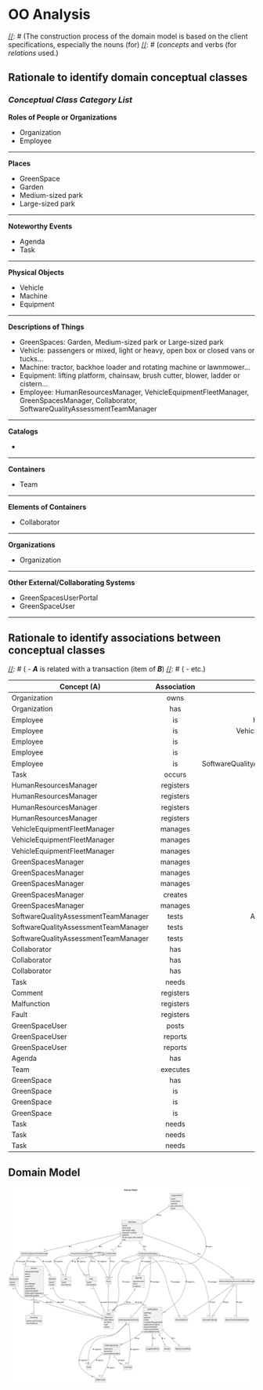 # OO Analysis

[//]: # (The construction process of the domain model is based on the client specifications, especially the nouns (for)
[//]: # (_concepts_ and verbs (for _relations_ used.)

## Rationale to identify domain conceptual classes

[//]: # ( To identify domain conceptual classes, start by making a list of candidate conceptual classes inspired by the list of)
[//]: # (categories suggested in the book "Applying UML and Patterns: An Introduction to Object-Oriented Analysis and Design and
Iterative Development".)

### _Conceptual Class Category List_

[//]: # (**Business Transactions**)

[//]: # ()

[//]: # (* Tasks)

[//]: # ()

[//]: # (---)

[//]: # ()

[//]: # (**Transaction Line Itemss**)

[//]: # ()

[//]: # (* )

[//]: # ()

[//]: # (---)

[//]: # ()

[//]: # (**Product/Service related to a Transaction or Transaction Line Item**)

[//]: # ()

[//]: # (* )

[//]: # ()

[//]: # (---)

[//]: # ()

[//]: # (**Transaction Records**)

[//]: # ()

[//]: # (* )

[//]: # ()

[//]: # (---  )

**Roles of People or Organizations**

* Organization
* Employee

[//]: # (* HumanResourcesManager)

[//]: # (* VehicleEquipmentFleetManager)

[//]: # (* GreenSpacesManager)

[//]: # (* Collaborator)


---

**Places**

* GreenSpace
* Garden
* Medium-sized park
* Large-sized park

---

**Noteworthy Events**

* Agenda
* Task

---

**Physical Objects**

* Vehicle
* Machine
* Equipment

---

**Descriptions of Things**

* GreenSpaces: Garden, Medium-sized park or Large-sized park
* Vehicle: passengers or mixed, light or heavy, open box or closed vans or tucks...
* Machine: tractor, backhoe loader and rotating machine or lawnmower...
* Equipment: lifting platform, chainsaw, brush cutter, blower, ladder or cistern...
* Employee: HumanResourcesManager, VehicleEquipmentFleetManager, GreenSpacesManager, Collaborator, SoftwareQualityAssessmentTeamManager

---

**Catalogs**

*

---

**Containers**

* Team


---

**Elements of Containers**
* Collaborator

---

**Organizations**

* Organization

---

**Other External/Collaborating Systems**

* GreenSpacesUserPortal
* GreenSpaceUser


---

[//]: # ()

[//]: # (**Records of finance, work, contracts, legal matters**)

[//]: # ()

[//]: # (* )

[//]: # ()

[//]: # (---)

[//]: # ()

[//]: # (**Financial Instruments**)

[//]: # ()

[//]: # (* )

[//]: # ()

[//]: # (---)

[//]: # ()

[//]: # (**Documents mentioned/used to perform some work/**)

[//]: # ()

[//]: # (* )

[//]: # ()

[//]: # (---)

## Rationale to identify associations between conceptual classes

[//]: # (An association is a relationship between instances of objects that indicates a relevant connection and that is worth of)
[//]: # (remembering, or it is derivable from the List of Common Associations:)

[//]: # ( - **_A_** is physically or logically part of **_B_**)
[//]: # ( - **_A_** is physically or logically contained in/on **_B_**)
[//]: # ( - **_A_** is a description for **_B_**)
[//]: # ( - **_A_** known/logged/recorded/reported/captured in **_B_**)
[//]: # ( - **_A_** uses or manages or owns **_B_**)
[//]: # ( - **_A_** is related with a transaction (item of **_B_**)
[//]: # ( - etc.)

| Concept (A) 		                              |   Association   	   |                          Concept (B) |
|---------------------------------------------|:-------------------:|-------------------------------------:|
| Organization                                |    owns    		 	     |                               Agenda |
| Organization                                |    has    		  	     |                             Employee |
| Employee                                    |     is    		 	      |                HumanResourcesManager |
| Employee                                    |     is    		 	      |         VehicleEquipmentFleetManager |
| Employee                                    |     is    		 	      |                   GreenSpacesManager |
| Employee	                                   |      is   		 	      |                         Collaborator |
| Employee	                                   |      is   		 	      | SoftwareQualityAssessmentTeamManager |
| Task                                        |   occurs     		 	   |                           GreenSpace |
| HumanResourcesManager                       | registers      		 	 |                                 Team |
| HumanResourcesManager                       | registers      		 	 |                         Collaborator |
| HumanResourcesManager                       | registers      		 	 |                                  Job |
| HumanResourcesManager                       | registers      		 	 |                                Skill |
| VehicleEquipmentFleetManager                |   manages    		 	   |                              Vehicle |
| VehicleEquipmentFleetManager                |   manages    		 	   |                            Equipment |
| VehicleEquipmentFleetManager                |   manages    		 	   |                              Machine |
| GreenSpacesManager                          |   manages    		 	   |                           GreenSpace |
| GreenSpacesManager                          |   manages    		 	   |                        AssemblyPoint |
| GreenSpacesManager                          |   manages    		 	   |                      EvacuationRoute |
| GreenSpacesManager                          |    creates  		 	    |                                 Task |
| GreenSpacesManager                          |   manages    		 	   |                GreenSpacesUserPortal |
| SoftwareQualityAssessmentTeamManager        |    tests    		 	    |            AlgorithmRouteWaterPoints |
| SoftwareQualityAssessmentTeamManager        |    tests    		 	    |                        AssemblyPoint |
| SoftwareQualityAssessmentTeamManager        |    tests    		 	    |                      EvacuationRoute |
| Collaborator                                |    has    		  	     |                                  Job |
| Collaborator                                |    has    		   	    |                                SKill |
| Collaborator                                |    has    		  	     |                                 Team |
| Task                                        |    needs   		  	    |                                Skill |
| Comment                                     |  registers   		 	   |                GreenSpacesUserPortal |
| Malfunction                                 |  registers   		 	   |                GreenSpacesUserPortal |
| Fault                                       |  registers   		 	   |                GreenSpacesUserPortal |
| GreenSpaceUser                              |   posts     		 	    |                              Comment |
| GreenSpaceUser                              |  reports     		 	   |                          Malfunction |
| GreenSpaceUser                              |  reports     		 	   |                                Fault |
| Agenda                                      |    has     		 	     |                                 Task |
| Team                                        |  executes     		 	  |                                 Task |
| GreenSpace                                  |    has     		 	     |                       GreenSpaceUser |
| GreenSpace                                  |     is     		 	     |                               Garden |
| GreenSpace                                  |    is       		 	    |                    Medium-sized park |
| GreenSpace                                  |    is       		 	    |                     Large-sized park |
| Task	                                       |  needs       		 	   |                              Vehicle |
| Task	                                       |    needs   		 	     |                              Machine |
| Task	                                       |    needs    		 	    |                            Equipment |

## Domain Model

[//]: # ( **Do NOT forget to identify concept atributes too.**)

[//]: # ( **Insert below the Domain Model Diagram in a SVG format**)
![Domain Model](svg/project-domain-model.svg)
